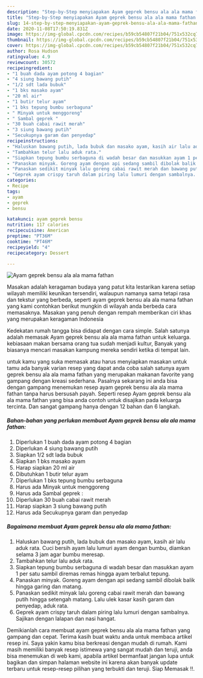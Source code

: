 ```yaml
---
description: "Step-by-Step menyiapakan Ayam geprek bensu ala ala mama fathan Teruji"
title: "Step-by-Step menyiapakan Ayam geprek bensu ala ala mama fathan Teruji"
slug: 14-step-by-step-menyiapakan-ayam-geprek-bensu-ala-ala-mama-fathan-teruji
date: 2020-11-08T17:50:19.831Z
image: https://img-global.cpcdn.com/recipes/b59cb54807f21b04/751x532cq70/ayam-geprek-bensu-ala-ala-mama-fathan-foto-resep-utama.jpg
thumbnail: https://img-global.cpcdn.com/recipes/b59cb54807f21b04/751x532cq70/ayam-geprek-bensu-ala-ala-mama-fathan-foto-resep-utama.jpg
cover: https://img-global.cpcdn.com/recipes/b59cb54807f21b04/751x532cq70/ayam-geprek-bensu-ala-ala-mama-fathan-foto-resep-utama.jpg
author: Rosa Hudson
ratingvalue: 4.9
reviewcount: 30572
recipeingredient:
- "1 buah dada ayam potong 4 bagian"
- "4 siung bawang putih"
- "1/2 sdt lada bubuk"
- "1 bks masako ayam"
- "20 ml air"
- "1 butir telur ayam"
- "1 bks tepung bumbu serbaguna"
- " Minyak untuk menggoreng"
- " Sambal geprek "
- "30 buah cabai rawit merah"
- "3 siung bawang putih"
- "Secukupnya garam dan penyedap"
recipeinstructions:
- "Haluskan bawang putih, lada bubuk dan masako ayam, kasih air lalu aduk rata. Cuci bersih ayam lalu lumuri ayam dengan bumbu, diamkan selama 3 jam agar bumbu meresap."
- "Tambahkan telur lalu aduk rata."
- "Siapkan tepung bumbu serbaguna di wadah besar dan masukkan ayam 1 per satu sambil diremas remas hingga ayam terbalut tepung."
- "Panaskan minyak. Goreng ayam dengan api sedang sambil dibolak balik hingga garing dan matang."
- "Panaskan sedikit minyak lalu goreng cabai rawit merah dan bawang putih hingga setengah matang. Lalu ulek kasar kasih garam dan penyedap, aduk rata."
- "Geprek ayam crispy taruh dalam piring lalu lumuri dengan sambalnya. Sajikan dengan lalapan dan nasi hangat."
categories:
- Recipe
tags:
- ayam
- geprek
- bensu

katakunci: ayam geprek bensu 
nutrition: 117 calories
recipecuisine: American
preptime: "PT36M"
cooktime: "PT46M"
recipeyield: "4"
recipecategory: Dessert

---
```



![Ayam geprek bensu ala ala mama fathan](https://img-global.cpcdn.com/recipes/b59cb54807f21b04/751x532cq70/ayam-geprek-bensu-ala-ala-mama-fathan-foto-resep-utama.jpg)

Masakan adalah keragaman budaya yang patut kita lestarikan karena setiap wilayah memiliki keunikan tersendiri, walaupun namanya sama tetapi rasa dan tekstur yang berbeda, seperti ayam geprek bensu ala ala mama fathan yang kami contohkan berikut mungkin di wilayah anda berbeda cara memasaknya. Masakan yang penuh dengan rempah memberikan ciri khas yang merupakan keragaman Indonesia



Kedekatan rumah tangga bisa didapat dengan cara simple. Salah satunya adalah memasak Ayam geprek bensu ala ala mama fathan untuk keluarga. kebiasaan makan bersama orang tua sudah menjadi kultur, Banyak yang biasanya mencari masakan kampung mereka sendiri ketika di tempat lain.

untuk kamu yang suka memasak atau harus menyiapkan masakan untuk tamu ada banyak varian resep yang dapat anda coba salah satunya ayam geprek bensu ala ala mama fathan yang merupakan makanan favorite yang gampang dengan kreasi sederhana. Pasalnya sekarang ini anda bisa dengan gampang menemukan resep ayam geprek bensu ala ala mama fathan tanpa harus bersusah payah.
Seperti resep Ayam geprek bensu ala ala mama fathan yang bisa anda contoh untuk disajikan pada keluarga tercinta. Dan sangat gampang hanya dengan 12 bahan dan 6 langkah.


<!--inarticleads1-->

##### Bahan-bahan yang perlukan membuat Ayam geprek bensu ala ala mama fathan:

1. Diperlukan 1 buah dada ayam potong 4 bagian
1. Diperlukan 4 siung bawang putih
1. Siapkan 1/2 sdt lada bubuk
1. Siapkan 1 bks masako ayam
1. Harap siapkan 20 ml air
1. Dibutuhkan 1 butir telur ayam
1. Diperlukan 1 bks tepung bumbu serbaguna
1. Harus ada  Minyak untuk menggoreng
1. Harus ada  Sambal geprek :
1. Diperlukan 30 buah cabai rawit merah
1. Harap siapkan 3 siung bawang putih
1. Harus ada Secukupnya garam dan penyedap




<!--inarticleads2-->

##### Bagaimana membuat  Ayam geprek bensu ala ala mama fathan:

1. Haluskan bawang putih, lada bubuk dan masako ayam, kasih air lalu aduk rata. Cuci bersih ayam lalu lumuri ayam dengan bumbu, diamkan selama 3 jam agar bumbu meresap.
1. Tambahkan telur lalu aduk rata.
1. Siapkan tepung bumbu serbaguna di wadah besar dan masukkan ayam 1 per satu sambil diremas remas hingga ayam terbalut tepung.
1. Panaskan minyak. Goreng ayam dengan api sedang sambil dibolak balik hingga garing dan matang.
1. Panaskan sedikit minyak lalu goreng cabai rawit merah dan bawang putih hingga setengah matang. Lalu ulek kasar kasih garam dan penyedap, aduk rata.
1. Geprek ayam crispy taruh dalam piring lalu lumuri dengan sambalnya. Sajikan dengan lalapan dan nasi hangat.




Demikianlah cara membuat ayam geprek bensu ala ala mama fathan yang gampang dan cepat. Terima kasih buat waktu anda untuk membaca artikel resep ini. Saya yakin kamu bisa berkreasi dengan mudah di rumah. Kami masih memiliki banyak resep istimewa yang sangat mudah dan teruji, anda bisa menemukan di web kami, apabila artikel bermanfaat jangan lupa untuk bagikan dan simpan halaman website ini karena akan banyak update terbaru untuk resep-resep pilihan yang terbukti dan teruji. Siap Memasak !!. 
